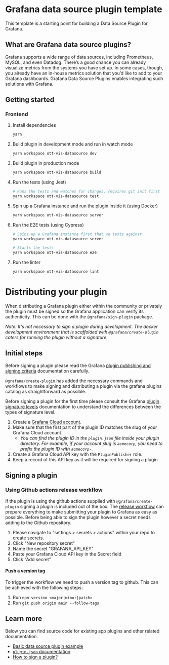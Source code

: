 # Grafana data source plugin template

This template is a starting point for building a Data Source Plugin for Grafana.

## What are Grafana data source plugins?

Grafana supports a wide range of data sources, including Prometheus, MySQL, and even Datadog. There’s a good chance you can already visualize metrics from the systems you have set up. In some cases, though, you already have an in-house metrics solution that you’d like to add to your Grafana dashboards. Grafana Data Source Plugins enables integrating such solutions with Grafana.

## Getting started

### Frontend

1. Install dependencies

    ```bash
    yarn
    ```

2. Build plugin in development mode and run in watch mode

    ```bash
    yarn workspace ott-vis-datasource dev
    ```

3. Build plugin in production mode

    ```bash
    yarn workspace ott-vis-datasource build
    ```

4. Run the tests (using Jest)

    ```bash
    # Runs the tests and watches for changes, requires git init first
    yarn workspace ott-vis-datasource test
    ```

5. Spin up a Grafana instance and run the plugin inside it (using Docker)

    ```bash
    yarn workspace ott-vis-datasource server
    ```

6. Run the E2E tests (using Cypress)

    ```bash
    # Spins up a Grafana instance first that we tests against
    yarn workspace ott-vis-datasource server

    # Starts the tests
    yarn workspace ott-vis-datasource e2e
    ```

7. Run the linter

    ```bash
    yarn workspace ott-vis-datasource lint
    ```

# Distributing your plugin

When distributing a Grafana plugin either within the community or privately the plugin must be signed so the Grafana application can verify its authenticity. This can be done with the `@grafana/sign-plugin` package.

_Note: It's not necessary to sign a plugin during development. The docker development environment that is scaffolded with `@grafana/create-plugin` caters for running the plugin without a signature._

## Initial steps

Before signing a plugin please read the Grafana [plugin publishing and signing criteria](https://grafana.com/legal/plugins/#plugin-publishing-and-signing-criteria) documentation carefully.

`@grafana/create-plugin` has added the necessary commands and workflows to make signing and distributing a plugin via the grafana plugins catalog as straightforward as possible.

Before signing a plugin for the first time please consult the Grafana [plugin signature levels](https://grafana.com/legal/plugins/#what-are-the-different-classifications-of-plugins) documentation to understand the differences between the types of signature level.

1. Create a [Grafana Cloud account](https://grafana.com/signup).
2. Make sure that the first part of the plugin ID matches the slug of your Grafana Cloud account.
    - _You can find the plugin ID in the `plugin.json` file inside your plugin directory. For example, if your account slug is `acmecorp`, you need to prefix the plugin ID with `acmecorp-`._
3. Create a Grafana Cloud API key with the `PluginPublisher` role.
4. Keep a record of this API key as it will be required for signing a plugin

## Signing a plugin

### Using Github actions release workflow

If the plugin is using the github actions supplied with `@grafana/create-plugin` signing a plugin is included out of the box. The [release workflow](./.github/workflows/release.yml) can prepare everything to make submitting your plugin to Grafana as easy as possible. Before being able to sign the plugin however a secret needs adding to the Github repository.

1. Please navigate to "settings > secrets > actions" within your repo to create secrets.
2. Click "New repository secret"
3. Name the secret "GRAFANA_API_KEY"
4. Paste your Grafana Cloud API key in the Secret field
5. Click "Add secret"

#### Push a version tag

To trigger the workflow we need to push a version tag to github. This can be achieved with the following steps:

1. Run `npm version <major|minor|patch>`
2. Run `git push origin main --follow-tags`

## Learn more

Below you can find source code for existing app plugins and other related documentation.

-   [Basic data source plugin example](https://github.com/grafana/grafana-plugin-examples/tree/master/examples/datasource-basic#readme)
-   [`plugin.json` documentation](https://grafana.com/developers/plugin-tools/reference-plugin-json)
-   [How to sign a plugin?](https://grafana.com/developers/plugin-tools/publish-a-plugin/sign-a-plugin)
